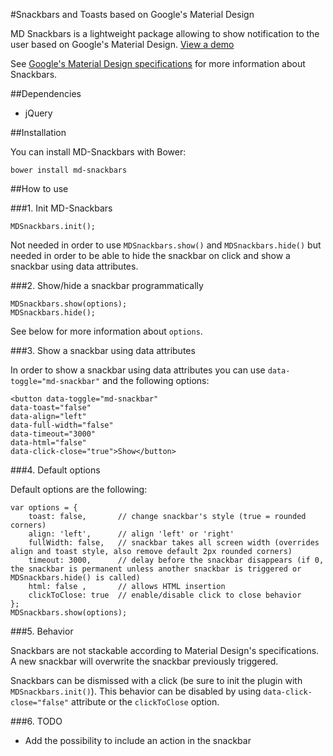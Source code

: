 #Snackbars and Toasts based on Google's Material Design

MD Snackbars is a lightweight package allowing to show notification to the user based on Google's Material Design. [View a demo](http://255kb.github.io/md-snackbars/)

See [Google's Material Design specifications](http://www.google.com/design/spec/components/snackbars-toasts.html#snackbars-toasts-specs) for more information about Snackbars.

##Dependencies
- jQuery

##Installation

You can install MD-Snackbars with Bower:

    bower install md-snackbars

##How to use

###1. Init MD-Snackbars

    MDSnackbars.init();

Not needed in order to use `MDSnackbars.show()` and `MDSnackbars.hide()` but needed in order to be able to hide the snackbar on click and show a snackbar using data attributes.

###2. Show/hide a snackbar programmatically

    MDSnackbars.show(options);
    MDSnackbars.hide();

See below for more information about `options`.

###3. Show a snackbar using data attributes

In order to show a snackbar using data attributes you can use `data-toggle="md-snackbar"` and the following options:

    <button data-toggle="md-snackbar"
    data-toast="false"
    data-align="left"
    data-full-width="false"
    data-timeout="3000"
    data-html="false"
    data-click-close="true">Show</button>

###4. Default options

Default options are the following:

    var options = {
        toast: false,       // change snackbar's style (true = rounded corners)
        align: 'left',      // align 'left' or 'right'
        fullWidth: false,   // snackbar takes all screen width (overrides align and toast style, also remove default 2px rounded corners)
        timeout: 3000,      // delay before the snackbar disappears (if 0, the snackbar is permanent unless another snackbar is triggered or MDSnackbars.hide() is called)
        html: false ,       // allows HTML insertion
        clickToClose: true  // enable/disable click to close behavior
    };
    MDSnackbars.show(options);

###5. Behavior

Snackbars are not stackable according to Material Design's specifications. A new snackbar will overwrite the snackbar previously triggered.

Snackbars can be dismissed with a click (be sure to init the plugin with `MDSnackbars.init()`). This behavior can be disabled by using `data-click-close="false"` attribute or the `clickToClose` option.

###6. TODO
- Add the possibility to include an action in the snackbar
